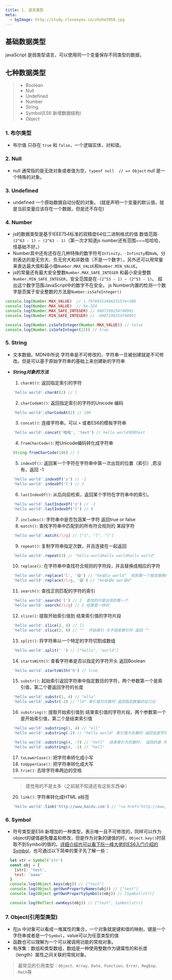 ```yaml
---
title: 1. 语言类型
meta: 
  - bgImage: http://study.closeeyes.cn/zhuhe3958.jpg
---
```

## 基础数据类型

javaScript 是弱类型语言，可以使用同一个变量保存不同类型的数据，

## 七种数据类型

> - Boolean
> - Null
> - Undefined
> - Number
> - String
> - Symbol(ES6 新增数据结构)
> - Object

### 1. 布尔类型
  - 布尔值 只存在 ```true``` 和 ```false```，一个逻辑实体，对和错。
### 2. Null
  - null 通常指的是无效对象或者值为空，```typeof null  // => Object``` null 是一个特殊的对象。
### 3. Undefined
  - undefined 一个原始数据自动分配的对象。
  (就是声明一个变量的默认值，就是当前变量应该存在一个数据，但是还不存在)
### 4. Number
  - js的数据类型是基于IEEE754标准的双精度64位二进制格式的值 数值范围`-(2^63 - 1) ~ (2^63 - 1)`（第一次才知道js number还有范围~~~哈哈哈， 怪基础不好。）
  - Number其中还有还存在几种特殊的数字符号`Infinity`、`-Infinity`和`NaN`。分别表达的是无穷大、负无穷大和非数值（不是一个数字），另外还可以用常量来表达最大值和最小值`Number.MAX_VALUE`和`Number.MIN_VALUE`。
  - js的常量还有最大安全整数`Number.MAX_SAFE_INTEGER` 和最小安全整数`Number.MIN_SAFE_INTEGER`，安全范围是在`-(2^53 - 1) ~ (2^53 - 1)`。
  超出这个数字范围JavaScript中的数字不在安全。
  js Number内置的检测一个数字是否属于安全整数的方法是`Number.isSafeInteger()`
  ```js
  console.log(Number.MAX_VALUE)  // 1.7976931348623157e+308
  console.log(Number.MAX_VALUE)  // 5e-324
  console.log(Number.MAX_SAFE_INTEGER) // 9007199254740991
  console.log(Number.MIN_SAFE_INTEGER) // -9007199254740991

  console.log(Number.isSafeInteger(Number.MAX_VALUE)) // false
  console.log(Number.isSafeInteger(22)) // true
  ```
### 5. String
  - 文本数据。MDN中所说 字符串是不可修改的，字符串一旦被创建就是不可修改。但是可以基于原始字符串的基础上来创建新的字符串
  - ***String对象的方法***

    1. `charAt()`: 返回指定索引的字符
    ```js
    'hello world'.charAt(2) // l
    ```
    2. `charCodeAt()`: 返回指定索引的字符的Unicode 编码
    ```js
    'hello world'.charCodeAt(2) // 108
    ```
    3. `concat()`: 连接字符串。可以 `+` 或者ES6的模板字符串
    ```js
    'hello world'.concat('哈哈', 'test') // hello world哈哈test
    ```
    4. `fromCharCode()`: 抢Unicode编码转化成字符串
    ```js
    String.fromCharCode(108) // l
    ```
    5. `indexOf()`: 返回某一个字符在字符串中第一次出现的位置（索引）,若没有，返回 -1
    ```js
    'hello world'.indexOf('z') // -1
    'hello world'.indexOf('l') // 2
    ```
    6. `lastIndexOf()`: 从后向前检索，返回某个字符在字符串中的索引。
    ```js
    'hello world'.lastIndexOf('z') // -1
    'hello world'.lastIndexOf('l') // 9
    ```
    7. `includes()`: 字符串中是否包涵某一字符  返回true or false
    8. `match()`: 查找字符串中匹配到的所有符合规则的 某段字符
    ```js
    'hello world'.match(/l/g) // ["l", "l", "l"]
    ```
    9. `repeat()`: 复制字符串指定次数，并且连接在一起返回
    ```js
    'hello world'.repeat(3) // "hello worldhello worldhello world"
    ```
    10. `replace()`: 在字符串中查找符合规则的字符段，并且替换成相应的字符
    ```js
    'hello world'.replace('l', '😄') // "he😄lo world"  找到第一个就会替换然后直接返回新的字符串
    'hello world'.replace(/l/g, '😄') // "he😄😄o wor😄d"
    ```
    11. `search()`: 查找正则匹配的字符的索引
    ```js
    'hello world'.search('l') // 2  查找的只是出现的第一个
    'hello world'.search(/l/g) // 2 结果是一样的
    ```
    12. `slice()`: 提取开始索引值到 结束索引值的字符片段
    ```js
    'hello world'.slice(2, 4) // ll
    'hello world'.slice(2, 0) // ""  开始索引 大于结束索引时 返回 ""
    ```
    13. `split()`: 将字符串以一个特定的字符切割成数组
    ```js
    'hello world'.split(' ') // ["hello", "world"]
    ```
    14. `startsWith()`: 查看字符串是否以指定的字符开头 返回Boolean
    ```js
    'hello world'.startsWith('h') // true
    ```
    15. `substr()`: 起始索引返回字符串中指定数目的字符，两个参数第一个是索引值，第二个要返回字符的长度
    ```js
    'hello world'.substr(1, 4) // "ello"
    'hello world'.substr(-2) // "ld" 索引值为负数时 返回指定数量的后几位
    ```
    16. `substring()`: 提取开始索引值到 结束索引值的字符片段，两个参数第一个是开始索引值，第二个是结束索引值
    ```js
    'hello world'.substring(1, 4) // "ell"
    'hello world'.substring(-2) // "hello world" 索引值为负数时 返回全部字符串

    'hello world'.substring(4, -7) // "hell"  结束索引为负数时， 返回的是 开始索引之前的字符片段
    'hello world'.substring(4, -1) // "hell"
    ```
    17. `toLowerCase()`: 把字符串转化成小写
    18. `toUpperCase()`: 把字符串转化成大写
    19. `trim()`: 去除字符串两边的空格
    ---
    > 感觉用的不是太多（之前就不知道还有这些东西😂）

    20. `link()`: 字符串转化成HTML a标签
    ```js
    'hello world'.link('http://www,baidu.com') // "<a href="http://www,baidu.com">hello world</a>"
    ```

### 6. Symbol
  - 符号类型是ES6 新增加的一种类型，表示唯一且不可修改的，同样可以作为object的键值避免覆盖和修改，但是作为对象的键值的时，`Object.key()`时获取不到Symbol的值的。[详细介绍也可以看下阮一峰大佬的ES6入门介绍的Symbol](http://es6.ruanyifeng.com/#docs/symbol)，也可通过以下简单的栗子先了解一些：
  ```js
    let str = Symbol('str')
    const obj = {
      [str]: 'test',
      test: 'aaaa'
    }
    console.log(Object.keys(obj)) // ["test"]
    console.log(Object.getOwnPropertyNames(obj)) // ["test"]
    console.log(Object.getOwnPropertySymbols(obj)) // [Symbol(str)]

    console.log(Reflect.ownKeys(obj)) // ["test", Symbol(str)]
  ```

### 7. Object(引用型类型)
  - 在js 中对象可以看成一堆属性的集合，一个对象就是键和值的映射。键是一个字符串或者是一个`Symbol`，value可以为任意类型的值
  - 函数也可以理解为一个可以被调用功能的常规对象。
  - 有序集：数组和类型数组，数组是一种使用整数作为键属性的和长度（length）属性之间关联的常规对象。

  > 最常见的引用类型：`Object、Array、Date、Function、Error、RegExp、Math`等